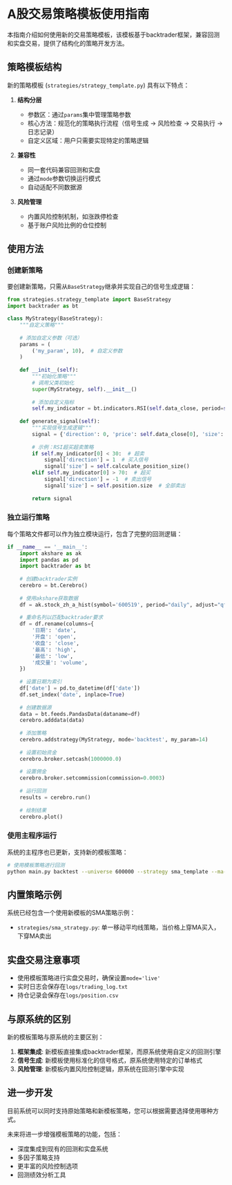 # A股交易策略模板使用指南

本指南介绍如何使用新的交易策略模板，该模板基于backtrader框架，兼容回测和实盘交易，提供了结构化的策略开发方法。

## 策略模板结构

新的策略模板 (`strategies/strategy_template.py`) 具有以下特点：

1. **结构分层**
   - 参数区：通过`params`集中管理策略参数
   - 核心方法：规范化的策略执行流程（信号生成 → 风险检查 → 交易执行 → 日志记录）
   - 自定义区域：用户只需要实现特定的策略逻辑

2. **兼容性**
   - 同一套代码兼容回测和实盘
   - 通过`mode`参数切换运行模式
   - 自动适配不同数据源

3. **风险管理**
   - 内置风险控制机制，如涨跌停检查
   - 基于账户风险比例的仓位控制

## 使用方法

### 创建新策略

要创建新策略，只需从`BaseStrategy`继承并实现自己的信号生成逻辑：

```python
from strategies.strategy_template import BaseStrategy
import backtrader as bt

class MyStrategy(BaseStrategy):
    """自定义策略"""
    
    # 添加自定义参数（可选）
    params = (
        ('my_param', 10),  # 自定义参数
    )
    
    def __init__(self):
        """初始化策略"""
        # 调用父类初始化
        super(MyStrategy, self).__init__()
        
        # 添加自定义指标
        self.my_indicator = bt.indicators.RSI(self.data_close, period=self.params.my_param)
    
    def generate_signal(self):
        """实现信号生成逻辑"""
        signal = {'direction': 0, 'price': self.data_close[0], 'size': 0}
        
        # 示例：RSI超买超卖策略
        if self.my_indicator[0] < 30:  # 超卖
            signal['direction'] = 1  # 买入信号
            signal['size'] = self.calculate_position_size()
        elif self.my_indicator[0] > 70:  # 超买
            signal['direction'] = -1  # 卖出信号
            signal['size'] = self.position.size  # 全部卖出
            
        return signal
```

### 独立运行策略

每个策略文件都可以作为独立模块运行，包含了完整的回测逻辑：

```python
if __name__ == '__main__':
    import akshare as ak
    import pandas as pd
    import backtrader as bt
    
    # 创建backtrader实例
    cerebro = bt.Cerebro()
    
    # 使用akshare获取数据
    df = ak.stock_zh_a_hist(symbol='600519', period="daily", adjust="qfq")
    
    # 重命名列以匹配backtrader要求
    df = df.rename(columns={
        '日期': 'date',
        '开盘': 'open',
        '收盘': 'close',
        '最高': 'high',
        '最低': 'low',
        '成交量': 'volume',
    })
    
    # 设置日期为索引
    df['date'] = pd.to_datetime(df['date'])
    df.set_index('date', inplace=True)
    
    # 创建数据源
    data = bt.feeds.PandasData(dataname=df)
    cerebro.adddata(data)
    
    # 添加策略
    cerebro.addstrategy(MyStrategy, mode='backtest', my_param=14)
    
    # 设置初始资金
    cerebro.broker.setcash(1000000.0)
    
    # 设置佣金
    cerebro.broker.setcommission(commission=0.0003)
    
    # 运行回测
    results = cerebro.run()
    
    # 绘制结果
    cerebro.plot()
```

### 使用主程序运行

系统的主程序也已更新，支持新的模板策略：

```bash
# 使用模板策略进行回测
python main.py backtest --universe 600000 --strategy sma_template --ma-period 20 --risk-ratio 0.02
```

## 内置策略示例

系统已经包含一个使用新模板的SMA策略示例：

- `strategies/sma_strategy.py`: 单一移动平均线策略，当价格上穿MA买入，下穿MA卖出

## 实盘交易注意事项

- 使用模板策略进行实盘交易时，确保设置`mode='live'`
- 实时日志会保存在`logs/trading_log.txt`
- 持仓记录会保存在`logs/position.csv`

## 与原系统的区别

新的模板策略与原系统的主要区别：

1. **框架集成**: 新模板直接集成backtrader框架，而原系统使用自定义的回测引擎
2. **信号生成**: 新模板使用标准化的信号格式，原系统使用特定的订单格式
3. **风险管理**: 新模板内置风险控制逻辑，原系统在回测引擎中实现

## 进一步开发

目前系统可以同时支持原始策略和新模板策略，您可以根据需要选择使用哪种方式。

未来将进一步增强模板策略的功能，包括：
- 深度集成到现有的回测和实盘系统
- 多因子策略支持
- 更丰富的风险控制选项
- 回测绩效分析工具 